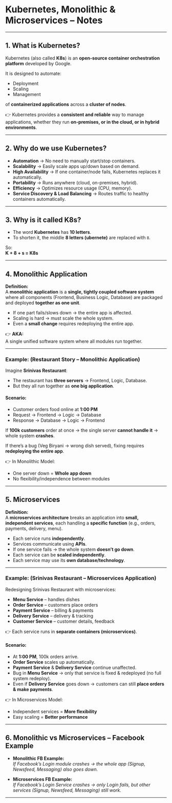 # Kubernetes, Monolithic & Microservices – Notes

---

## 1. What is Kubernetes?  
Kubernetes (also called **K8s**) is an **open-source container orchestration platform** developed by Google.  

It is designed to automate:  
- Deployment  
- Scaling  
- Management  

of **containerized applications** across a **cluster of nodes**.  

👉 Kubernetes provides a **consistent and reliable** way to manage applications, whether they run **on-premises, or in the cloud, or in hybrid environments**.

---

## 2. Why do we use Kubernetes?  

- **Automation** → No need to manually start/stop containers.  
- **Scalability** → Easily scale apps up/down based on demand.  
- **High Availability** → If one container/node fails, Kubernetes replaces it automatically.  
- **Portability** → Runs anywhere (cloud, on-premises, hybrid).  
- **Efficiency** → Optimizes resource usage (CPU, memory).  
- **Service Discovery & Load Balancing** → Routes traffic to healthy containers automatically.  

---

## 3. Why is it called K8s?  

- The word **Kubernetes** has **10 letters**.  
- To shorten it, the middle **8 letters (ubernete)** are replaced with `8`.  

So:  
**K + 8 + s = K8s**

---

## 4. Monolithic Application  

**Definition:**  
A **monolithic application** is a **single, tightly coupled software system** where all components (Frontend, Business Logic, Database) are packaged and deployed **together as one unit**.  

- If one part fails/slows down → the entire app is affected.  
- Scaling is hard → must scale the whole system.  
- Even a **small change** requires redeploying the entire app.  

👉 **AKA:**  
A single unified software system where all modules run together.  

---

### Example: (Restaurant Story – Monolithic Application)  

Imagine **Srinivas Restaurant**:  

- The restaurant has **three servers** → Frontend, Logic, Database.  
- But they all run together as **one big application**.  

#### Scenario:  
- Customer orders food online at **1:00 PM**  
- Request → Frontend → Logic → Database  
- Response → Database → Logic → Frontend  

If **100k customers** order at once → the single server **cannot handle it** → whole system **crashes**.  

If there’s a bug (Veg Biryani → wrong dish served), fixing requires **redeploying the entire app**.  

👉 In Monolithic Model:  
- One server down = **Whole app down**  
- No flexibility/independence between modules  

---

## 5. Microservices  

**Definition:**  
A **microservices architecture** breaks an application into **small, independent services**, each handling a **specific function** (e.g., orders, payments, delivery, menu).  

- Each service runs **independently**.  
- Services communicate using **APIs**.  
- If one service fails → the whole system **doesn’t go down**.  
- Each service can be **scaled independently**.  
- Each service may use its **own database/technology**.  

---

### Example: (Srinivas Restaurant – Microservices Application)  

Redesigning Srinivas Restaurant with microservices:  

- **Menu Service** – handles dishes  
- **Order Service** – customers place orders  
- **Payment Service** – billing & payments  
- **Delivery Service** – delivery & tracking  
- **Customer Service** – customer details, feedback  

👉 Each service runs in **separate containers (microservices)**.  

#### Scenario:  
- At **1:00 PM**, 100k orders arrive.  
- **Order Service** scales up automatically.  
- **Payment Service** & **Delivery Service** continue unaffected.  
- Bug in **Menu Service** → only that service is fixed & redeployed (no full system redeploy).  
- Even if **Delivery Service** goes down → customers can still **place orders & make payments**.  

👉 In Microservices Model:  
- Independent services = **More flexibility**  
- Easy scaling = **Better performance**  

---

## 6. Monolithic vs Microservices – Facebook Example  

- **Monolithic FB Example:**  
  *If Facebook’s Login module crashes → the whole app (Signup, Newsfeed, Messaging) also goes down.*  

- **Microservices FB Example:**  
  *If Facebook’s Login Service crashes → only Login fails, but other services (Signup, Newsfeed, Messaging) still work.*  

---
